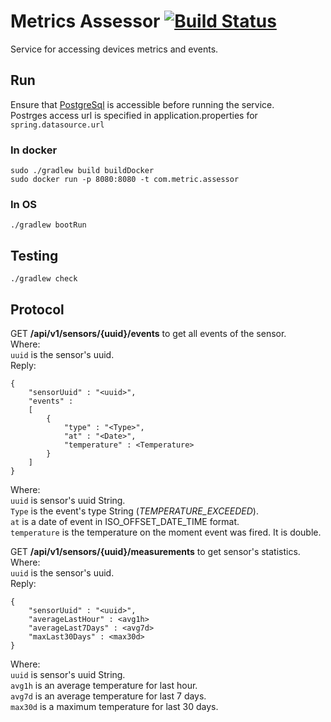 # Metrics Assessor [![Build Status](https://travis-ci.org/comtihon/metric_assessor.svg?branch=master)](https://travis-ci.org/comtihon/metric_assessor)
Service for accessing devices metrics and events.

## Run
Ensure that [PostgreSql](https://www.postgresql.org/) is accessible before running the service.  
Postrges access url is specified in application.properties for `spring.datasource.url`

### In docker

    sudo ./gradlew build buildDocker
    sudo docker run -p 8080:8080 -t com.metric.assessor

### In OS
    
    ./gradlew bootRun
    
## Testing

    ./gradlew check

## Protocol
GET __/api/v1/sensors/{uuid}/events__ to get all events of the sensor.  
Where:  
`uuid` is the sensor's uuid.  
Reply:

    {
        "sensorUuid" : "<uuid>",
        "events" : 
        [
            {
                "type" : "<Type>",
                "at" : "<Date>",
                "temperature" : <Temperature>
            }
        ]
    }
Where:  
`uuid` is sensor's uuid String.  
`Type` is the event's type String (_TEMPERATURE_EXCEEDED_).  
`at` is a date of event in ISO_OFFSET_DATE_TIME format.  
`temperature` is the temperature on the moment event was fired. It is double.  

GET __/api/v1/sensors/{uuid}/measurements__ to get sensor's statistics.  
Where:  
`uuid` is the sensor's uuid.  
Reply:

    {
        "sensorUuid" : "<uuid>",
        "averageLastHour" : <avg1h>
        "averageLast7Days" : <avg7d>
        "maxLast30Days" : <max30d>
    }
Where:  
`uuid` is sensor's uuid String.  
`avg1h` is an average temperature for last hour.  
`avg7d` is an average temperature for last 7 days.  
`max30d` is a maximum temperature for last 30 days.  